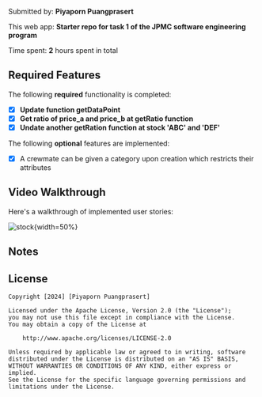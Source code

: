 
Submitted by: **Piyaporn Puangprasert**

This web app: **Starter repo for task 1 of the JPMC software engineering program**

Time spent: **2** hours spent in total

## Required Features

The following **required** functionality is completed:

- [x] **Update function getDataPoint**
- [x] **Get ratio of price_a and price_b at getRatio function**
- [x] **Undate another getRation function at stock 'ABC' and 'DEF'**

The following **optional** features are implemented:

- [x] A crewmate can be given a category upon creation which restricts their attributes



## Video Walkthrough

Here's a walkthrough of implemented user stories:

![stock](https://github.com/nanpiyaporn/jpmc-task-1/blob/main/stock.gif){width=50%}

## Notes



## License

    Copyright [2024] [Piyaporn Puangprasert]

    Licensed under the Apache License, Version 2.0 (the "License");
    you may not use this file except in compliance with the License.
    You may obtain a copy of the License at

        http://www.apache.org/licenses/LICENSE-2.0

    Unless required by applicable law or agreed to in writing, software
    distributed under the License is distributed on an "AS IS" BASIS,
    WITHOUT WARRANTIES OR CONDITIONS OF ANY KIND, either express or implied.
    See the License for the specific language governing permissions and
    limitations under the License.

